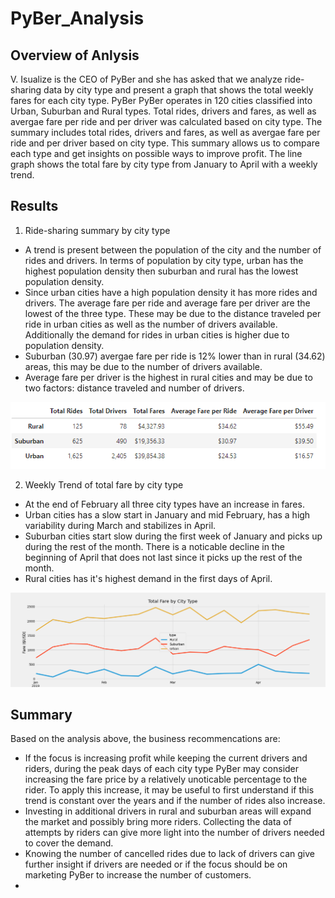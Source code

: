 # PyBer_Analysis

## Overview of Anlysis
V. Isualize is the CEO of PyBer and she has asked that we analyze ride-sharing data by city type and present a graph that shows the total weekly fares for each city type. PyBer 
PyBer operates in 120 cities classified into Urban, Suburban and Rural types. Total rides, drivers and fares, as well as avergae fare per ride and per driver was calculated based on city type. 
The summary includes total rides, drivers and fares, as well as avergae fare per ride and per driver based on city type. This summary allows us to compare each type and get insights on possible ways to improve profit. The line graph shows the total fare by city type from January to April with a weekly trend. 
## Results
1. Ride-sharing summary by city type
- A trend is present between the population of the city and the number of rides and drivers. In terms of population by city type, urban has the highest population density then suburban and rural has the lowest population density.
- Since urban cities have a high population density it has more rides and drivers. The average fare per ride and average fare per driver are the lowest of the three type. These may be due to the distance traveled per ride in urban cities as well as the number of drivers available. Additionally the demand for rides in urban cities is higher due to population density. 
- Suburban (30.97) avergae fare per ride is 12% lower than in rural (34.62) areas, this may be due to the number of drivers available.
- Average fare per driver is the highest in rural cities and may be due to two factors: distance traveled and number of drivers. 

 ![Alt text](https://github.com/Jimena-QM/PyBer_Analysis/blob/main/analysis/ride_sharing_summary.PNG "PyBer Ride-Sharing Summary by City Type")
 
 2. Weekly Trend of total fare by city type
 -  At the end of February all three city types have an increase in fares.
 -  Urban cities has a slow start in January and mid February, has a high variability during March and stabilizes in April.
 -  Suburban cities start slow during the first week of January and picks up during the rest of the month. There is a noticable decline in the beginning of April that does not last since it picks up the rest of the month. 
 -  Rural cities has it's highest demand in the first days of April. 
 
 ![Alt text](https://github.com/Jimena-QM/PyBer_Analysis/blob/main/analysis/PyBer_fare_summary.PNG "Total Fare by City Type Graph") 





## Summary
Based on the analysis above, the business recommencations are: 

- If the focus is increasing profit while keeping the current drivers and riders, during the peak days of each city type PyBer may consider increasing the fare price by a relatively unoticable percentage to the rider. To apply this increase, it may be useful to first understand if this trend is constant over the years and if the number of rides also increase. 
- Investing in additional drivers in rural and suburban areas will expand the market and possibly bring more riders. Collecting the data of attempts by riders can give more light into the number of drivers needed to cover the demand.
- Knowing the number of cancelled rides due to lack of drivers can give further insight if drivers are needed or if the focus should be on marketing PyBer to increase the number of customers. 
- 



